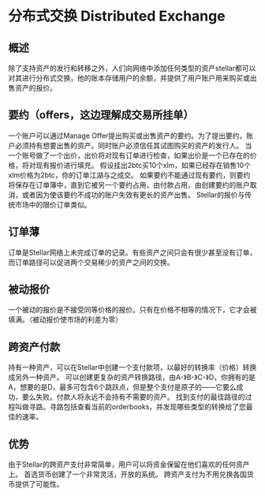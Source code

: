 # 分布式交换 Distributed Exchange

## 概述
除了支持资产的发行和转移之外，人们向网络中添加任何类型的资产stellar都可以对其进行分布式交换，他的账本存储用户的余额，并提供了用户账户用来购买或出售资产的报价。

## 要约（offers，这边理解成交易所挂单）
一个账户可以通过Manage Offer提出购买或出售资产的要约。为了提出要约，账户必须持有想要出售的资产。同时账户必须信任其试图购买的资产的发行人。
当一个账号做了一个出价，出价将对现有订单进行检查，如果出价是一个已存在的价格，将对现有报价进行填充。
假设挂出2btc买10个xlm，如果已经存在销售10个xlm价格为2btc，你的订单江湖与之成交。
如果要约不能通过现有要约，则要约将保存在订单簿中，直到它被另一个要约占用，由付款占用，由创建要约的账户取消，或者因为使该要约不成功的账户失效有更长的资产出售。
Stellar的报价与传统市场中的限价订单类似。

## 订单薄
订单是Stellar网络上未完成订单的记录。有些资产之间只会有很少甚至没有订单，而订单路径可以促进两个交易稀少的资产之间的交换。

## 被动报价
一个被动的报价是不接受同等价格的报价。只有在价格不相等的情况下，它才会被填满。（被动报价使市场的利差为零）

## 跨资产付款
持有一种资产，可以在Stellar中创建一个支付款项，以最好的转换率（价格）转换成另外一种资产。
可以创建更复杂的资产转换路径，由A-》B-》C-》D，你拥有的是A，想要的是D，最多可包含6个跳跃点，但是整个支付是原子的——它要么成功，要么失败。付款人将永远不会持有不需要的资产。
找到支付的最佳路径的过程叫做寻路。寻路包括查看当前的orderbooks，并发现哪些类型的转换给了您最佳的速率。

## 优势
由于Stellar的跨资产支付非常简单，用户可以将资金保留在他们喜欢的任何资产上。 首选货币创建了一个非常灵活，开放的系统。
跨资产支付为不用兑换各国货币提供了可能性。
